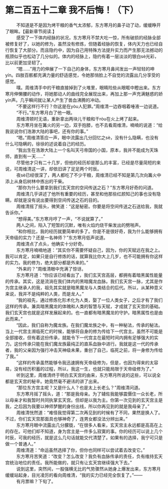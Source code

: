 <h1>第二百五十二章 我不后悔！（下）</h1>
<div id="content">&nbsp&nbsp&nbsp&nbsp&nbsp&nbsp&nbsp&nbsp
 不知道是不是因为烤干粮的香气太浓郁，东方寒月的鼻子动了动，缓缓睁开了眼眸。【最新章节阅读.】
 <br/>&nbsp&nbsp&nbsp&nbsp&nbsp&nbsp&nbsp&nbsp
 感受了一下体内经脉的状况，东方寒月不禁大吃一惊，所有破损的经脉全部被修复好了，以她的修为，虽然没有修炼，但随着经脉的恢复，体内天力也已经自行恢复了大部分。而且隐约中，因为自己用特殊方法提升实力而产生那无法撼动的瓶颈似乎也松动了几分似的。体内的经脉上，隐约有着一层淡淡的银白sè光彩，比以前更加坚韧了。
 <br/>&nbsp&nbsp&nbsp&nbsp&nbsp&nbsp&nbsp&nbsp
 “嗯……”用力的伸展了一下自己的身体，东方寒月鼻间发出一声轻轻的呻yín。四肢百骸都充满力量的舒适感觉，令她那俏脸上不自觉的流露出几分享受的感觉。
 <br/>&nbsp&nbsp&nbsp&nbsp&nbsp&nbsp&nbsp&nbsp
 噗。周维清手中的干粮直接掉到了火堆里，眼睛险些从眼眶中瞪出来。东方寒月伸懒腰的动作，将她那动人的曲线完全展现出来，再加上那一声充满魅惑的娇yín声。几乎瞬间就让某人产生了兽血沸腾的冲动。
 <br/>&nbsp&nbsp&nbsp&nbsp&nbsp&nbsp&nbsp&nbsp
 “不要这样行不行？你这是在yòu人犯罪。”周维清一边吞咽着唾液一边说道。
 <br/>&nbsp&nbsp&nbsp&nbsp&nbsp&nbsp&nbsp&nbsp
 “不行。”东方寒月白了他一眼。
 <br/>&nbsp&nbsp&nbsp&nbsp&nbsp&nbsp&nbsp&nbsp
 周维清顿时无语，重新拿出两块儿干粮和干ròu在火上烤了起来。
 <br/>&nbsp&nbsp&nbsp&nbsp&nbsp&nbsp&nbsp&nbsp
 东方寒月坐在篝火的另一边，双手抱膝，也不去看周维清，喃喃的说道：“给我说说你们浩渺大陆的事吧，还有你的事。”
 <br/>&nbsp&nbsp&nbsp&nbsp&nbsp&nbsp&nbsp&nbsp
 “嗯。”周维清答应一声，眼中流露出几分回忆之sè，没有什么隐瞒，也没有什么可隐瞒的，徐徐的述说着自己的经历。
 <br/>&nbsp&nbsp&nbsp&nbsp&nbsp&nbsp&nbsp&nbsp
 “我出生在浩渺大陆上一个名叫天弓帝国的小国，原本，我并不能成为天珠师，直到有一天……”
 <br/>&nbsp&nbsp&nbsp&nbsp&nbsp&nbsp&nbsp&nbsp
 尽管他才只有二十几岁，但他的经历却是那么的丰富，已经是尽量简短的来说，可周维清这一讲，却依旧讲了足足两个时辰。
 <br/>&nbsp&nbsp&nbsp&nbsp&nbsp&nbsp&nbsp&nbsp
 夜sè已经很深了，两人都吃了不少干粮，周维清已经不知是第几次向篝火中添上从身后树林中拣出的干柴。
 <br/>&nbsp&nbsp&nbsp&nbsp&nbsp&nbsp&nbsp&nbsp
 “那你为什么要拿到我们玄天宫的空间传送之石？”东方寒月好奇的问道。
 <br/>&nbsp&nbsp&nbsp&nbsp&nbsp&nbsp&nbsp&nbsp
 周维清几乎讲述了他所有重要的经历，甚至和他那些红颜知己的事也没有隐瞒，却就是没有说出要得到空间传送之石的目的。
 <br/>&nbsp&nbsp&nbsp&nbsp&nbsp&nbsp&nbsp&nbsp
 周维清摇了摇头，微笑道：“这是秘密。你要是将空间传送之石送给我，我就告诉你。”
 <br/>&nbsp&nbsp&nbsp&nbsp&nbsp&nbsp&nbsp&nbsp
 “想得美。”东方寒月哼了一声，“不说就算了。”
 <br/>&nbsp&nbsp&nbsp&nbsp&nbsp&nbsp&nbsp&nbsp
 两人之间，陷入了短暂的沉默，唯有火焰灼烧干柴发出的劈啪声。
 <br/>&nbsp&nbsp&nbsp&nbsp&nbsp&nbsp&nbsp&nbsp
 “和你相比，我的经历就要简单的多了。你是不是很好奇，我为什么能够拥有天帝级的实力？还是一名神师？”东方寒月低声说道。
 <br/>&nbsp&nbsp&nbsp&nbsp&nbsp&nbsp&nbsp&nbsp
 周维清点了点头，他确实十分好奇。
 <br/>&nbsp&nbsp&nbsp&nbsp&nbsp&nbsp&nbsp&nbsp
 东方寒月喃喃地道：“其实你不需要怀疑自己，因为，你的天赋远在我之上。我可以肯定，如果只是自行修炼的话，就算我比你大上几岁，也不可能拥有你这样的实力。我的修为，绝大部分都是外来的。”
 <br/>&nbsp&nbsp&nbsp&nbsp&nbsp&nbsp&nbsp&nbsp
 “外来的？”周维清眼中充满了惊讶。
 <br/>&nbsp&nbsp&nbsp&nbsp&nbsp&nbsp&nbsp&nbsp
 东方寒月道：“你应该已经看出了，我们玄天宫高层，都拥有着暗黑属性能量的传承。其实，这是流淌在我们体内的黑暗魔龙血脉。我们玄天宫一脉，尤其是作为宫主继承人的我，祖先其实就是暗黑魔龙与人类结合的后代。所以，从某种意义来说，我并不是纯粹的人类，而是龙人。”
 <br/>&nbsp&nbsp&nbsp&nbsp&nbsp&nbsp&nbsp&nbsp
 “我的祖先，通过修炼化形术化为人类，娶了一位人类女子，之后才有了我们这样的传承。兼具暗黑魔龙的体魄和人类的智慧与天赋，才成就了玄天宫的基础。我们玄天宫也就是这样发展起来的。也一直都有暗黑魔龙的守护。暗黑属性也是由此而来。”
 <br/>&nbsp&nbsp&nbsp&nbsp&nbsp&nbsp&nbsp&nbsp
 “因此，我们自称为魔龙族。在我们魔龙族之中，有一种秘法，传承的秘法。当上一代宫主濒临死亡的时候，能够将自身的修为传给下一代宫主。虽然不可能是全部接收，但有着这份传承，就能令下一代宫主在最短时间内拥有足够强大的实力。这份传承只能在我们魔龙族最纯正的直系血脉中进行。我就是这一代的传承者，我的父亲因为强行冲击天神级未果，重创了自己，临死之前，将一身修为传给了我。”
 <br/>&nbsp&nbsp&nbsp&nbsp&nbsp&nbsp&nbsp&nbsp
 “这样的传承虽然能够令我迅速拥有天帝级修为，但是，也因为得来的太容易，没有经历积蓄的过程，所以，我这一生，也就只能局限于天帝级修为了。”
 <br/>&nbsp&nbsp&nbsp&nbsp&nbsp&nbsp&nbsp&nbsp
 听到这里，周维清终于明白玄天宫的由来，东方寒月所说的这些，可以说全都是玄天宫的秘辛。她竟然毫不避讳的讲了出来。
 <br/>&nbsp&nbsp&nbsp&nbsp&nbsp&nbsp&nbsp&nbsp
 “那位东方宫主呢？又是什么人？也是太上长老么？”周维清问道。
 <br/>&nbsp&nbsp&nbsp&nbsp&nbsp&nbsp&nbsp&nbsp
 东方寒月摇了摇头，道：“那是我母亲。为了辅佐我能够震慑住一众长老，所以母亲才和我暂时共同执掌玄天宫。但却是以我为主。你第一次见到的玄天宫主是我，之后因为我要以神师梦醒的身份出线，所以你再见到的就是我母亲了。”
 <br/>&nbsp&nbsp&nbsp&nbsp&nbsp&nbsp&nbsp&nbsp
 周维清恍然道：“难怪我觉得第二次再见到的时候有了不同，果然是换人了。不过，你们玄天宫那面具也够神奇了，连男女都没法分辨出来。”
 <br/>&nbsp&nbsp&nbsp&nbsp&nbsp&nbsp&nbsp&nbsp
 东方寒月眼中流露出几分朦胧，“在很多人看来，玄天宫主永远都是高高在上的存在。可他们却不知道，身为宫主是一件多么寂寞的事。你的经历可以说上几个时辰，可我的经历，就是这么几句话就能交代清楚了。如果有的选择，我宁可只是做一个普通人。”
 <br/>&nbsp&nbsp&nbsp&nbsp&nbsp&nbsp&nbsp&nbsp
 周维清道：“命运虽然选择了你，但你也同样可以尝试着去改变它。”
 <br/>&nbsp&nbsp&nbsp&nbsp&nbsp&nbsp&nbsp&nbsp
 东方寒月苦笑道：“改变？怎么改变？我负有血脉传承的责任，负有维持玄天宫统治地位的责任。我所能做的，就只有让玄天宫继续强大下去。”
 <br/>&nbsp&nbsp&nbsp&nbsp&nbsp&nbsp&nbsp&nbsp
 说到这里，突然间，一股强横无比的气势骤然从她身上爆发出来，东方寒月缓缓站起身，目光凌厉的看向周维清，“我的实力已经完全恢复了。”——
 <br/>&nbsp&nbsp&nbsp&nbsp&nbsp&nbsp&nbsp&nbsp
 有月票嘛？下旬了。
 <br/>&nbsp&nbsp&nbsp&nbsp&nbsp&nbsp&nbsp&nbsp
 <br/>&nbsp&nbsp&nbsp&nbsp&nbsp&nbsp&nbsp&nbsp
</div>
